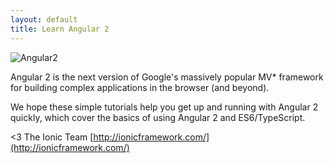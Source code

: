 ```yaml
---
layout: default
title: Learn Angular 2
---
```


![Angular2](https://angular.io/resources/images/logos/standard/shield-large.png)

Angular 2 is the next version of Google's massively popular MV* framework for building complex
applications in the browser (and beyond).

We hope these simple tutorials help you get up and running with Angular 2 quickly, which cover the basics of using Angular 2 and ES6/TypeScript.

<3 The Ionic Team
[http://ionicframework.com/](http://ionicframework.com/)
